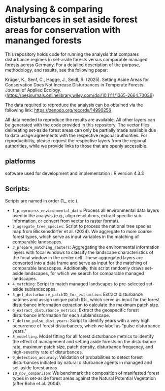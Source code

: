 # Analysing & comparing disturbances in set aside forest areas for conservation with mananged forests
This repository holds code for running the analysis that compares disturbance regimes in set-aside forests versus comparable managed forests across Germany. For a detailed description of the purpose, methodology, and results, see the following paper:

Krüger, K., Senf, C., Hagge, J., Seidl, R. (2025). Setting Aside Areas for Conservation Does Not Increase Disturbances in Temperate Forests. Journal of Applied Ecology. (https://besjournals.onlinelibrary.wiley.com/doi/10.1111/1365-2664.70036)

The data required to reproduce the analysis can be obtained via the following link: https://zenodo.org/records/14990256

All data needed to reproduce the results are available. All other layers can be generated with the code provided in this repository. The vector files delineating set-aside forest areas can only be partially made available due to data usage agreements with the respective regional authorities. For reproducibility, please request the respective layers from the regional authorities, while we provide links to those that are openly accessible.

## platforms

software used for development and implementation : R version 4.3.3

## Scripts:
Scripts are named in order (1_, etc.). 

- `1_preprocess_environmental_data`: Process all environmental data layers used in the analysis (e.g., align resolutions, extract specific sub-information, or convert from vector to raster format).
- `2_agregate_tree_species`: Script to process the national tree species map from Blickensdörfer et al. (2024). We aggregate to more coarse forest types, which serve as input variables in the matching of comparable landscapes.
- `3_prepare_matching_rasters`: Aggregating the environmental information layers with focal windows to classify the landscape characteristics of the focal window in the center cell. These aggregated layers are converted into a data frame and serve as input for the matching of comparable landscapes. Additionally, this script randomly draws set-aside landscapes, for which we search for comparable managed landscapes.
- `4_matching`:  Script to match managed landscapes to pre-selected set-aside sublandscapes.
- `5_get_disturbance_patchID_for_extraction`: Extract disturbance patches and assign unique patch IDs, which serve as input for the forest disturbance information extraction to calculate the maximum patch size.
- `6_extract_disturbance_metrics`: Extract the geospecific forest disturbance information for each sublandscape. 
- `7_define_pulse_dist_years`: Script to identify years with a very high occurrence of forest disturbances, which we label as "pulse disturbance years."
- `8_modelling`: Model fitting for all forest disturbance metrics to identify the effect of management and setting aside forests on the disturbance rate, maximum patch size, patch density, disturbance frequency, and high-severity rate of disturbances.
- `9_detection_accuracy`: Validation of probabilities to detect forest disturbances initiated by natural disturbance agents in managed and set-aside forest areas.
- `10_npv_comparison`: We benchmark the composition of manifested forest types in set-aside forest areas against the Natural Potential Vegetation (after Bohn et al. 2004).
